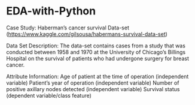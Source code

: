 # EDA-with-Python
Case Study: Haberman’s cancer survival Data-set (https://www.kaggle.com/gilsousa/habermans-survival-data-set) 

Data Set Description: The data-set contains cases from a study that was conducted between 1958 and 1970 at the University of Chicago’s Billings Hospital on the survival of patients who had undergone surgery for breast cancer. 

Attribute Information: 
Age of patient at the time of operation (independent variable) 
Patient’s year of operation (independent variable) 
Number of positive axillary nodes detected (independent variable) 
Survival status (dependent variable/class feature)
